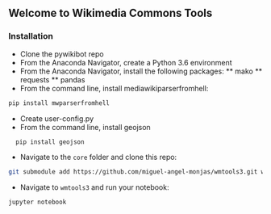 ## Welcome to Wikimedia Commons Tools

### Installation
* Clone the pywikibot repo
* From the Anaconda Navigator, create a Python 3.6 environment
* From the Anaconda Navigator, install the following packages:
** mako
** requests
** pandas
* From the command line, install mediawikiparserfromhell:
```bash
pip install mwparserfromhell
```
* Create user-config.py
* From the command line, install geojson
```bash
  pip install geojson
```
* Navigate to the `core` folder and clone this repo:
```bash
git submodule add https://github.com/miguel-angel-monjas/wmtools3.git wmtools3
```
* Navigate to `wmtools3` and run your notebook:
```bash
jupyter notebook
```
